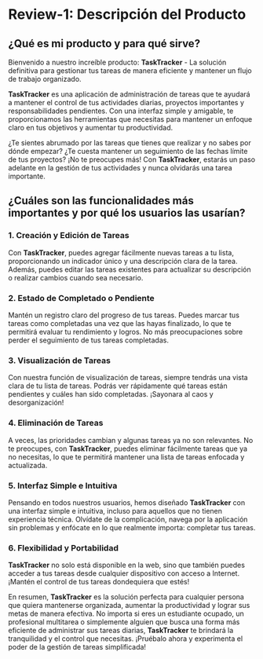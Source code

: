 # Review-1: Descripción del Producto

## ¿Qué es mi producto y para qué sirve?

Bienvenido a nuestro increíble producto: **TaskTracker** - La solución definitiva para gestionar tus tareas de manera eficiente y mantener un flujo de trabajo organizado.

**TaskTracker** es una aplicación de administración de tareas que te ayudará a mantener el control de tus actividades diarias, proyectos importantes y responsabilidades pendientes. Con una interfaz simple y amigable, te proporcionamos las herramientas que necesitas para mantener un enfoque claro en tus objetivos y aumentar tu productividad.

¿Te sientes abrumado por las tareas que tienes que realizar y no sabes por dónde empezar? ¿Te cuesta mantener un seguimiento de las fechas límite de tus proyectos? ¡No te preocupes más! Con **TaskTracker**, estarás un paso adelante en la gestión de tus actividades y nunca olvidarás una tarea importante.

## ¿Cuáles son las funcionalidades más importantes y por qué los usuarios las usarían?

### 1. Creación y Edición de Tareas
Con **TaskTracker**, puedes agregar fácilmente nuevas tareas a tu lista, proporcionando un indicador único y una descripción clara de la tarea. Además, puedes editar las tareas existentes para actualizar su descripción o realizar cambios cuando sea necesario.

### 2. Estado de Completado o Pendiente
Mantén un registro claro del progreso de tus tareas. Puedes marcar tus tareas como completadas una vez que las hayas finalizado, lo que te permitirá evaluar tu rendimiento y logros. No más preocupaciones sobre perder el seguimiento de tus tareas completadas.

### 3. Visualización de Tareas
Con nuestra función de visualización de tareas, siempre tendrás una vista clara de tu lista de tareas. Podrás ver rápidamente qué tareas están pendientes y cuáles han sido completadas. ¡Sayonara al caos y desorganización!

### 4. Eliminación de Tareas
A veces, las prioridades cambian y algunas tareas ya no son relevantes. No te preocupes, con **TaskTracker**, puedes eliminar fácilmente tareas que ya no necesitas, lo que te permitirá mantener una lista de tareas enfocada y actualizada.

### 5. Interfaz Simple e Intuitiva
Pensando en todos nuestros usuarios, hemos diseñado **TaskTracker** con una interfaz simple e intuitiva, incluso para aquellos que no tienen experiencia técnica. Olvídate de la complicación, navega por la aplicación sin problemas y enfócate en lo que realmente importa: completar tus tareas.

### 6. Flexibilidad y Portabilidad
**TaskTracker** no solo está disponible en la web, sino que también puedes acceder a tus tareas desde cualquier dispositivo con acceso a Internet. ¡Mantén el control de tus tareas dondequiera que estés!

En resumen, **TaskTracker** es la solución perfecta para cualquier persona que quiera mantenerse organizada, aumentar la productividad y lograr sus metas de manera efectiva. No importa si eres un estudiante ocupado, un profesional multitarea o simplemente alguien que busca una forma más eficiente de administrar sus tareas diarias, **TaskTracker** te brindará la tranquilidad y el control que necesitas. ¡Pruébalo ahora y experimenta el poder de la gestión de tareas simplificada!